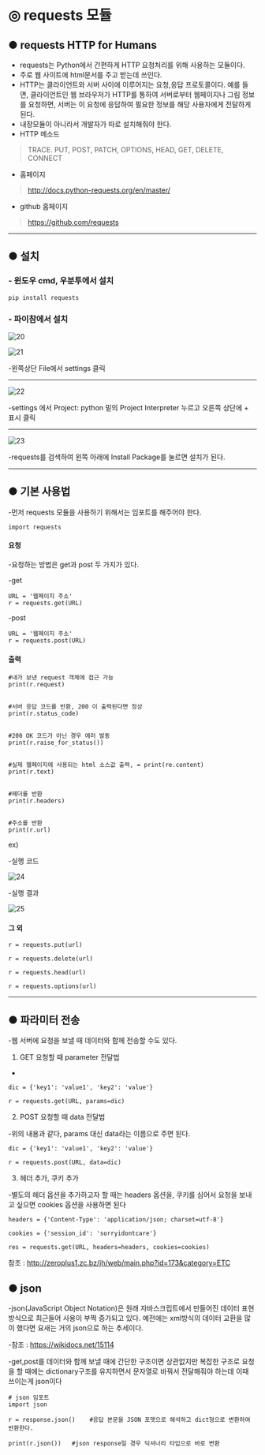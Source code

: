 # ◎ requests 모듈
## ● requests HTTP for Humans
- requests는 Python에서 간편하게 HTTP 요청처리를 위해 사용하는 모듈이다.
- 주로 웹 사이트에 html문서를 주고 받는데 쓰인다.
- HTTP는 클라이언트와 서버 사이에 이루어지는 요청,응답 프로토콜이다. 예를 들면, 클라이언트인 웹 브라우저가 HTTP를 통하여 서버로부터 웹페이지나 그림 정보를 요청하면, 서버는 이 요청에 응답하여 필요한 정보를 해당 사용자에게 전달하게 된다.
- 내장모듈이 아니라서 개발자가 따로 설치해줘야 한다.
- HTTP 메소드
> TRACE. PUT, POST, PATCH, OPTIONS, HEAD, GET, DELETE, CONNECT

- 홈페이지
> http://docs.python-requests.org/en/master/ 

- github 홈페이지
> https://github.com/requests
 
----

## ● 설치
### - 윈도우 cmd, 우분투에서 설치
 
    pip install requests
 
### - 파이참에서 설치
 
![20](./image2/20.PNG)

![21](./image2/21.png)

-왼쪽상단 File에서 settings 클릭

----

![22](./image2/22.PNG)

-settings 에서 Project: python 밑의 Project Interpreter 누르고 오른쪽 상단에 + 표시 클릭

----

![23](./image2/23.png)

-requests를 검색하여 왼쪽 아래에 Install Package를 눌르면 설치가 된다.

 
----

## ● 기본 사용법
 -먼저 requests 모듈을 사용하기 위해서는 임포트를 해주어야 한다.

    import requests

#### 요청
 -요청하는 방법은 get과 post 두 가지가 있다.

 -get
 
    URL = '웹페이지 주소'
    r = requests.get(URL)
 
 -post
 
    URL = '웹페이지 주소'
    r = requests.post(URL) 

#### 출력

    #내가 보낸 request 객체에 접근 가능
    print(r.request)  
    
   
    #서버 응답 코드를 반환, 200 이 출력된다면 정상
    print(r.status_code)  
    
    
    #200 OK 코드가 아닌 경우 에러 발동
    print(r.raise_for_status())  
    
    
    #실제 웹페이지에 사용되는 html 소스값 출력, = print(re.content)
    print(r.text)  
   
    
    #헤더를 반환
    print(r.headers)
   
   
    #주소를 반환
    print(r.url)

ex)

-실행 코드

![24](./image2/24.PNG)

-실행 결과

![25](./image2/25.PNG)

 #### 그 외
 
    r = requests.put(url)
    
    r = requests.delete(url)
    
    r = requests.head(url)
    
    r = requests.options(url)


     
---- 
## ● 파라미터 전송
-웹 서버에 요청을 보낼 때 데이터와 함께 전송할 수도 있다.

1. GET 요청할 때 parameter 전달법
  -

    dic = {'key1': 'value1', 'key2': 'value'}

    r = requests.get(URL, params=dic)

2. POST 요청할 때 data 전달법

  -위의 내용과 같다, params 대신 data라는 이름으로 주면 된다.

    dic = {'key1': 'value1', 'key2': 'value'}

    r = requests.post(URL, data=dic)

3. 헤더 추가, 쿠키 추가

  -별도의 헤더 옵션을 추가하고자 할 때는 headers 옵션을, 쿠키를 심어서 요청을 보내고 싶으면 cookies 옵션을 사용하면 된다

    headers = {'Content-Type': 'application/json; charset=utf-8'}

    cookies = {'session_id': 'sorryidontcare'}

    res = requests.get(URL, headers=headers, cookies=cookies)

참조 : http://zeroplus1.zc.bz/jh/web/main.php?id=173&category=ETC

## ● json
-json(JavaScript Object Notation)은 원래 자바스크립트에서 만들어진 데이터 표현방식으로 최근들어 사용이 부쩍 증가되고 있다. 예전에는 xml방식의 데이터 교환을 많이 했다면 요새는 거의 json으로 하는 추세이다.

-참조 : https://wikidocs.net/15114

-get,post를 데이터와 함께 보낼 때에 간단한 구조이면 상관없지만 복잡한 구조로 요청을 할 때에는 dictionary구조를 유지하면서 문자열로 바꿔서 전달해줘야 하는데 이때 쓰이는게 json이다
    
    # json 임포트
    import json

    r = response.json()	   #응답 본문을 JSON 포맷으로 해석하고 dict형으로 변환하여 반환한다.
    
    print(r.json())   #json response일 경우 딕셔너리 타입으로 바로 변환
    
